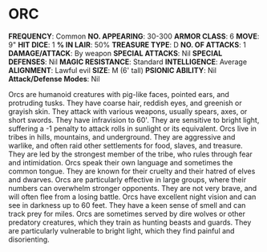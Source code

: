 # ORC

**FREQUENCY**: Common
**NO. APPEARING**: 30-300
**ARMOR CLASS**: 6
**MOVE**: 9"
**HIT DICE**: 1
**% IN LAIR**: 50%
**TREASURE TYPE**: D
**NO. OF ATTACKS**: 1
**DAMAGE/ATTACK**: By weapon
**SPECIAL ATTACKS**: Nil
**SPECIAL DEFENSES**: Nil
**MAGIC RESISTANCE**: Standard
**INTELLIGENCE**: Average
**ALIGNMENT**: Lawful evil
**SIZE**: M (6' tall)
**PSIONIC ABILITY**: Nil
**Attack/Defense Modes**: Nil

Orcs are humanoid creatures with pig-like faces, pointed ears, and protruding tusks. They have coarse hair, reddish eyes, and greenish or grayish skin. They attack with various weapons, usually spears, axes, or short swords. They have infravision to 60'. They are sensitive to bright light, suffering a -1 penalty to attack rolls in sunlight or its equivalent. Orcs live in tribes in hills, mountains, and underground. They are aggressive and warlike, and often raid other settlements for food, slaves, and treasure. They are led by the strongest member of the tribe, who rules through fear and intimidation. Orcs speak their own language and sometimes the common tongue. They are known for their cruelty and their hatred of elves and dwarves. Orcs are particularly effective in large groups, where their numbers can overwhelm stronger opponents. They are not very brave, and will often flee from a losing battle. Orcs have excellent night vision and can see in darkness up to 60 feet. They have a keen sense of smell and can track prey for miles. Orcs are sometimes served by dire wolves or other predatory creatures, which they train as hunting beasts and guards. They are particularly vulnerable to bright light, which they find painful and disorienting.
